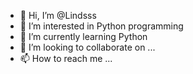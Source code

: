 - 👋 Hi, I’m @Lindsss
- 👀 I’m interested in Python programming
- 🌱 I’m currently learning Python
- 💞️ I’m looking to collaborate on ...
- 📫 How to reach me ...

<!---
Lindsss/Lindsss is a ✨ special ✨ repository because its `README.md` (this file) appears on your GitHub profile.
You can click the Preview link to take a look at your changes.
--->
